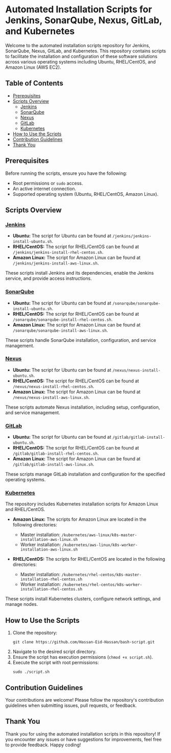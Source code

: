 # Automated Installation Scripts for Jenkins, SonarQube, Nexus, GitLab, and Kubernetes

Welcome to the automated installation scripts repository for Jenkins, SonarQube, Nexus, GitLab, and Kubernetes. This repository contains scripts to facilitate the installation and configuration of these software solutions across various operating systems including Ubuntu, RHEL/CentOS, and Amazon Linux (AWS EC2).

## Table of Contents

- [Prerequisites](#prerequisites)
- [Scripts Overview](#scripts-overview)
  - [Jenkins](#jenkins)
  - [SonarQube](#sonarqube)
  - [Nexus](#nexus)
  - [GitLab](#gitlab)
  - [Kubernetes](#kubernetes)
- [How to Use the Scripts](#how-to-use-the-scripts)
- [Contribution Guidelines](#contribution-guidelines)
- [Thank You](#thank-you)

## Prerequisites

Before running the scripts, ensure you have the following:

- Root permissions or `sudo` access.
- An active internet connection.
- Supported operating system (Ubuntu, RHEL/CentOS, Amazon Linux).

## Scripts Overview

### [Jenkins](https://github.com/Hassan-Eid-Hassan/bash-script/tree/main/jenkins)

- **Ubuntu:** The script for Ubuntu can be found at `/jenkins/jenkins-install-ubuntu.sh`.
- **RHEL/CentOS:** The script for RHEL/CentOS can be found at `/jenkins/jenkins-install-rhel-centos.sh`.
- **Amazon Linux:** The script for Amazon Linux can be found at `/jenkins/jenkins-install-aws-linux.sh`.

These scripts install Jenkins and its dependencies, enable the Jenkins service, and provide access instructions.

### [SonarQube](https://github.com/Hassan-Eid-Hassan/bash-script/tree/main/sonarqube)

- **Ubuntu:** The script for Ubuntu can be found at `/sonarqube/sonarqube-install-ubuntu.sh`.
- **RHEL/CentOS:** The script for RHEL/CentOS can be found at `/sonarqube/sonarqube-install-rhel-centos.sh`.
- **Amazon Linux:** The script for Amazon Linux can be found at `/sonarqube/sonarqube-install-aws-linux.sh`.

These scripts handle SonarQube installation, configuration, and service management.

### [Nexus](https://github.com/Hassan-Eid-Hassan/bash-script/tree/main/nexus)

- **Ubuntu:** The script for Ubuntu can be found at `/nexus/nexus-install-ubuntu.sh`.
- **RHEL/CentOS:** The script for RHEL/CentOS can be found at `/nexus/nexus-install-rhel-centos.sh`.
- **Amazon Linux:** The script for Amazon Linux can be found at `/nexus/nexus-install-aws-linux.sh`.

These scripts automate Nexus installation, including setup, configuration, and service management.

### [GitLab](https://github.com/Hassan-Eid-Hassan/bash-script/tree/main/gitlab)

- **Ubuntu:** The script for Ubuntu can be found at `/gitlab/gitlab-install-ubuntu.sh`.
- **RHEL/CentOS:** The script for RHEL/CentOS can be found at `/gitlab/gitlab-install-rhel-centos.sh`.
- **Amazon Linux:** The script for Amazon Linux can be found at `/gitlab/gitlab-install-aws-linux.sh`.

These scripts manage GitLab installation and configuration for the specified operating systems.

### [Kubernetes](https://github.com/Hassan-Eid-Hassan/bash-script/tree/main/kubernetes)

The repository includes Kubernetes installation scripts for Amazon Linux and RHEL/CentOS.

- **Amazon Linux:** The scripts for Amazon Linux are located in the following directories:
  - Master installation: `/kubernetes/aws-linux/k8s-master-installation-aws-linux.sh`
  - Worker installation: `/kubernetes/aws-linux/k8s-worker-installation-aws-linux.sh`

- **RHEL/CentOS:** The scripts for RHEL/CentOS are located in the following directories:
  - Master installation: `/kubernetes/rhel-centos/k8s-master-installation-rhel-centos.sh`
  - Worker installation: `/kubernetes/rhel-centos/k8s-worker-installation-rhel-centos.sh`

These scripts install Kubernetes clusters, configure network settings, and manage nodes.

## How to Use the Scripts

1. Clone the repository:
    ```shell
    git clone https://github.com/Hassan-Eid-Hassan/bash-script.git
    ```
2. Navigate to the desired script directory.
3. Ensure the script has execution permissions (`chmod +x script.sh`).
4. Execute the script with root permissions:
    ```shell
    sudo ./script.sh
    ```

## Contribution Guidelines

Your contributions are welcome! Please follow the repository's contribution guidelines when submitting issues, pull requests, or feedback.

## Thank You

Thank you for using the automated installation scripts in this repository! If you encounter any issues or have suggestions for improvements, feel free to provide feedback. Happy coding!
